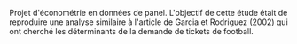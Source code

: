 Projet d'économétrie en données de panel. L'objectif de cette étude était de reproduire une analyse similaire à l'article de Garcia et Rodriguez (2002) qui ont cherché les 
déterminants de la demande de tickets de football.
